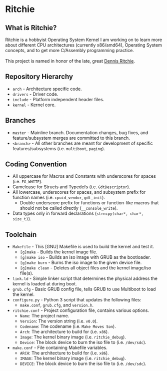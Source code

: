 # Ritchie

## What is Ritchie?
Ritchie is a hobbyist Operating System Kernel I am working on to learn more about different CPU architectures (currently x86/amd64), Operating System concepts, and to get more C/Assembly programming practice.<br/>
<br/>
This project is named in honor of the late, great [Dennis Ritchie][dmr].

## Repository Hierarchy
- `arch` - Architecture specific code.
- `drivers` - Driver code.
- `include` - Platform independent header files.
- `kernel` - Kernel core.

## Branches
- `master` - Mainline branch. Documentation changes, bug fixes, and feature/subsystem merges are committed to this branch.
- `<branch>` - All other branches are meant for development of specific features/subsystems (i.e. `multiboot`, `paging`).

## Coding Convention
- All uppercase for Macros and Constants with underscores for spaces (i.e. `FG_WHITE`).
- Camelcase for Structs and Typedefs (i.e. `GdtDescriptor`).
- All lowercase, underscores for spaces, and subsystem prefix for function names (i.e. `cpuid_vendor`, `gdt_init`).
   - Double underscore prefix for functions or function-like macros that should not be called directly (`__console_write`).
- Data types only in forward declarations (`strncpy(char*, char*, size_t)`).

## Toolchain
- `Makefile` - This [GNU] Makefile is used to build the kernel and test it.
  - `[g]make` - Builds the kernel image file.
  - `[g]make iso` - Builds an iso image with GRUB as the bootloader.
  - `[g]make burn` - Burns the iso image to the given device file.
  - `[g]make clean` - Deletes all object files and the kernel image/iso file(s).
- `link.ld` - Simple linker script that determines the physical address the kernel is loaded at during boot.
- `grub.cfg` - Basic GRUB config file, tells GRUB to use Multiboot to load the kernel.
- `configure.py` - Python 3 script that updates the following files:
  - `make.conf`, `grub.cfg`, and `version.h`.
- `ritchie.conf` - Project configuration file, contains various options.
  - `Name`: The project name.
  - `Version`: The version string (i.e. `v0.0`).
  - `Codename`: The codename (i.e. `Make Moves Son`).
  - `Arch`: The architecture to build for (i.e. `x86`).
  - `Image`: The kernel binary image (i.e. `ritchie_debug`).
  - `Device`: The block device to burn the iso file to (i.e. `/dev/sdc`).
- `make.conf` - File containing Makefile variables.
  - `ARCH`: The architecture to build for (i.e. `x86`).
  - `IMAGE`: The kernel binary image (i.e. `ritchie_debug`).
  - `DEVICE`: The block device to burn the iso file to (i.e. `/dev/sdc`).

[dmr]: http://en.wikipedia.org/wiki/Dennis_Ritchie
